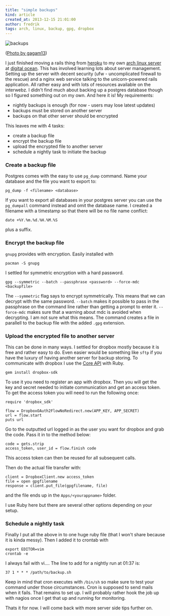```yaml
---
title: "simple backups"
kind: article
created_at: 2013-12-15 21:01:00
author: fredrik
tags: arch, linux, backup, gpg, dropbox
---
```


![backups](http://farm7.staticflickr.com/6054/6261970884_ea884ea79f_b.jpg)

([Photo by gagam13](http://www.flickr.com/photos/40133358@N05/6261970884))

I just finished moving a rails thing from [heroku](https://heroku.com) to my own [arch linux server](https://www.archlinux.org/) at [digital ocean](https://www.digitalocean.com/). This has involved learning lots about server management. Setting up the server with decent security (ufw - uncomplicated firewall to the rescue) and a nginx web service talking to the unicorn-powered rails application. All rather easy and with lots of resources available on the interwebz. I didn't find much about backing up a postgres database though so I figured something out on my own. And here it is! My requirements:

- nightly backups is enough (for now - users may lose latest updates)
- backups must be stored on another server
- backups on that other server should be encrypted

This leaves me with 4 tasks:

- create a backup file
- encrypt the backup file
- upload the encrypted file to another server
- schedule a nightly task to initiate the backup

### Create a backup file

Postgres comes with the easy to use `pg_dump` command. Name your database and the file you want to export to:

    pg_dump -f <filename> <database>

If you want to export all databases in your postgres server you can use the `pg_dumpall` command instead and omit the database name. I created a filename with a timestamp so that there will be no file name conflict:

    date +%Y.%m.%d.%H.%M.%S

plus a suffix.

### Encrypt the backup file

`gnupg` provides with encryption. Easily installed with

    pacman -S gnupg

I settled for symmetric encryption with a hard password. 

    gpg --symmetric --batch --passphrase <password> --force-mdc <backupfile>

The `--symmetric` flag says to encrypt symmetrically. This means that we can decrypt with the same password. `--batch` makes it possible to pass in the passphrase on the command line rather than getting a prompt to enter it. `--force-mdc` makes sure that a warning about mdc is avoided when decrypting. I am not sure what this means. The command creates a file in parallell to the backup file with the added `.gpg` extension.

### Upload the encrypted file to another server

This can be done in many ways. I settled for dropbox mostly because it is free and rather easy to do. Even easier would be something like `sftp` if you have the luxury of having another server for backup storing. To communicate with dropbox I use the [Core API](https://www.dropbox.com/developers/core) with Ruby. 

    gem install dropbox-sdk

To use it you need to register an app with dropbox. Then you will get the key and secret needed to initiate communication and get an access token. To get the access token you will need to run the following once:

    require 'dropbox_sdk'

    flow = DropboxOAuth2FlowNoRedirect.new(APP_KEY, APP_SECRET)
    url = flow.start
    puts url

Go to the outputted url logged in as the user you want for dropbox and grab the code. Pass it in to the method below:

    code = gets.strip
    access_token, user_id = flow.finish code 

This access token can then be reused for all subsequent calls.

Then do the actual file transfer with:

    client = DropboxClient.new access_token
    file = open gpgfilename
    response = client.put_file(gpgfilename, file)

and the file ends up in the `Apps/<yourappname>` folder.

I use Ruby here but there are several other options depending on your setup.

### Schedule a nightly task

Finally I put all the above in to one huge ruby file (that I won't share because it is kinda messy). Then I added it to crontab with 

    export EDITOR=vim
    crontab -e

I always fail with vi.... The line to add for a nightly run at 01:37 is:

    37 1 * * * /path/to/backup.sh

Keep in mind that cron executes with `/bin/sh` so make sure to test your command under those circumstances. Cron is supposed to send mails when it fails. That remains to set up. I will probably rather hook the job up with nagios once I get that up and running for monitoring.

Thats it for now. I will come back with more server side tips further on.
